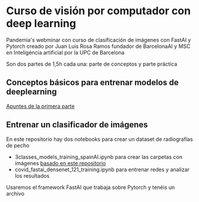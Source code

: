 # Curso de visión por computador con deep learning

Pandemia's webminar con curso de clasificación de imágenes con FastAI y Pytorch creado por Juan Luis Rosa Ramos fundador de BarcelonaAI y MSC en Inteligéncia artificial por la UPC de Barcelona

Son dos partes de 1,5h cada una: parte de conceptos y parte práctica
 
## Conceptos básicos para entrenar modelos de deeplearning 
[Apuntes de la primera parte](https://docs.google.com/document/d/1MEOnaqYq922sK7wACUFszi6Q12lFlkC1l_BwNyoKCCE/edit?usp=sharing)

## Entrenar un clasificador de imágenes 
En este repositorio hay dos notebooks para crear un dataset de radiografías de pecho 
- 3classes_models_training_spainAI.ipynb para crear las carpetas con imágenes [basado en este repositorio](https://github.com/lindawangg/COVID-Net)
- covid_fastai_densenet_121_training.ipynb para entrenar redes y analizar los resultados

Usaremos el framework FastAI que trabaja sobre Pytorch y tenéis un archivo 
